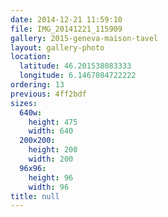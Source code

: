 ```yaml
---
date: 2014-12-21 11:59:10
file: IMG_20141221_115909
gallery: 2015-geneva-maison-tavel
layout: gallery-photo
location:
  latitude: 46.201538083333
  longitude: 6.1467084722222
ordering: 13
previous: 4ff2bdf
sizes:
  640w:
    height: 475
    width: 640
  200x200:
    height: 200
    width: 200
  96x96:
    height: 96
    width: 96
title: null
---
```

